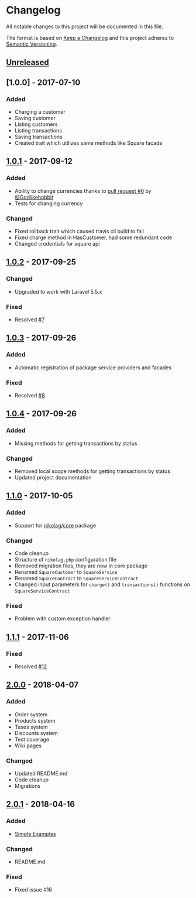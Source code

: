 # Changelog
All notable changes to this project will be documented in this file.

The format is based on [Keep a Changelog](http://keepachangelog.com/en/1.0.0/)
and this project adheres to [Semantic Versioning](http://semver.org/spec/v2.0.0.html).

## [Unreleased]

## [1.0.0] - 2017-07-10
### Added
- Charging a customer
- Saving customer
- Listing customers
- Listing transactions
- Saving transactions
- Created trait which utilizes same methods like Square facade

## [1.0.1] - 2017-09-12
### Added
- Ability to change currencies thanks to [pull request #6](https://github.com/NikolaGavric94/nikolag-square/pull/6) by [@Godlikehobbit](https://github.com/Godlikehobbit)
- Tests for changing currency

### Changed
- Fixed rollback trait which caused travis cli build to fail
- Fixed charge method in HasCustomer, had some redundant code
- Changed credentials for square api

## [1.0.2] - 2017-09-25
### Changed
- Upgraded to work with Laravel 5.5.x

### Fixed
- Resolved [#7](https://github.com/NikolaGavric94/nikolag-square/issues/7)

## [1.0.3] - 2017-09-26
### Added
- Automatic registration of package service providers and facades

### Fixed
- Resolved [#8](https://github.com/NikolaGavric94/nikolag-square/issues/8)

## [1.0.4] - 2017-09-26
### Added
- Missing methods for getting transactions by status

### Changed
- Removed local scope methods for getting transactions by status
- Updated project documentation

## [1.1.0] - 2017-10-05
### Added
- Support for [nikolag/core](https://github.com/NikolaGavric94/nikolag-core/) package

### Changed
- Code cleanup
- Structure of `nikolag.php` configuration file
- Removed migration files, they are now in core package
- Renamed `SquareCustomer` to `SquareService`
- Renamed `SquareContract` to `SquareServiceContract`
- Changed input parameters for `charge()` and `transactions()` functions on `SquareServiceContract`

### Fixed
- Problem with custom exception handler

## [1.1.1] - 2017-11-06
### Fixed
- Resolved [#12](https://github.com/NikolaGavric94/nikolag-square/issues/12)

## [2.0.0] - 2018-04-07
### Added
- Order system
- Products system
- Taxes system
- Discounts system
- Test coverage
- Wiki pages

### Changed
- Updated README.md
- Code cleanup
- Migrations

## [2.0.1] - 2018-04-16
### Added
- [Simple Examples](https://github.com/NikolaGavric94/nikolag-square/wiki/Simple%20Examples)

### Changed
- README.md

### Fixed
- Fixed issue #16 

[Unreleased]: https://github.com/NikolaGavric94/nikolag-square/compare/v2.0.1...HEAD
[1.0.1]: https://github.com/NikolaGavric94/nikolag-square/compare/v1.0.0...v1.0.1
[1.0.2]: https://github.com/NikolaGavric94/nikolag-square/compare/v1.0.1...v1.0.2
[1.0.3]: https://github.com/NikolaGavric94/nikolag-square/compare/v1.0.2...v1.0.3
[1.0.4]: https://github.com/NikolaGavric94/nikolag-square/compare/v1.0.3...v1.0.4
[1.1.0]: https://github.com/NikolaGavric94/nikolag-square/compare/v1.0.4...v1.1.0
[1.1.1]: https://github.com/NikolaGavric94/nikolag-square/compare/v1.0.0...v1.1.1
[2.0.0]: https://github.com/NikolaGavric94/nikolag-square/compare/v1.1.1...v2.0.0
[2.0.1]: https://github.com/NikolaGavric94/nikolag-square/compare/v2.0.0...v2.0.1